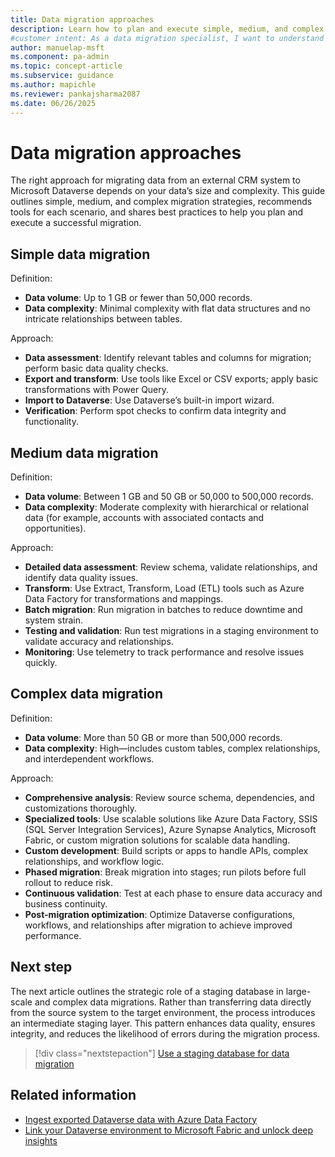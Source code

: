 ```yaml
---
title: Data migration approaches
description: Learn how to plan and execute simple, medium, and complex data migrations in Power Platform. Discover tools, best practices, and next steps.
#customer intent: As a data migration specialist, I want to understand different data migration approaches so that I can choose the best method for my organization's needs.
author: manuelap-msft
ms.component: pa-admin
ms.topic: concept-article
ms.subservice: guidance
ms.author: mapichle
ms.reviewer: pankajsharma2087
ms.date: 06/26/2025
---
```


# Data migration approaches

The right approach for migrating data from an external CRM system to Microsoft Dataverse depends on your data’s size and complexity. This guide outlines simple, medium, and complex migration strategies, recommends tools for each scenario, and shares best practices to help you plan and execute a successful migration.

## Simple data migration

Definition:

- **Data volume**: Up to 1 GB or fewer than 50,000 records.
- **Data complexity**: Minimal complexity with flat data structures and no intricate relationships between tables.

Approach:

- **Data assessment**: Identify relevant tables and columns for migration; perform basic data quality checks.
- **Export and transform**: Use tools like Excel or CSV exports; apply basic transformations with Power Query.
- **Import to Dataverse**: Use Dataverse’s built-in import wizard.
- **Verification**: Perform spot checks to confirm data integrity and functionality.

## Medium data migration

Definition:

- **Data volume**: Between 1 GB and 50 GB or 50,000 to 500,000 records.
- **Data complexity**: Moderate complexity with hierarchical or relational data (for example, accounts with associated contacts and opportunities).

Approach:

- **Detailed data assessment**: Review schema, validate relationships, and identify data quality issues.
- **Transform**: Use Extract, Transform, Load (ETL) tools such as Azure Data Factory for transformations and mappings.
- **Batch migration**: Run migration in batches to reduce downtime and system strain.
- **Testing and validation**: Run test migrations in a staging environment to validate accuracy and relationships.
- **Monitoring**: Use telemetry to track performance and resolve issues quickly.

## Complex data migration

Definition:

- **Data volume**: More than 50 GB or more than 500,000 records.
- **Data complexity**: High—includes custom tables, complex relationships, and interdependent workflows.

Approach:

- **Comprehensive analysis**: Review source schema, dependencies, and customizations thoroughly.
- **Specialized tools**: Use scalable solutions like Azure Data Factory, SSIS (SQL Server Integration Services), Azure Synapse Analytics, Microsoft Fabric, or custom migration solutions for scalable data handling.
- **Custom development**: Build scripts or apps to handle APIs, complex relationships, and workflow logic.
- **Phased migration**: Break migration into stages; run pilots before full rollout to reduce risk.
- **Continuous validation**: Test at each phase to ensure data accuracy and business continuity.
- **Post-migration optimization**: Optimize Dataverse configurations, workflows, and relationships after migration to achieve improved performance.

## Next step

The next article outlines the strategic role of a staging database in large-scale and complex data migrations. Rather than transferring data directly from the source system to the target environment, the process introduces an intermediate staging layer. This pattern enhances data quality, ensures integrity, and reduces the likelihood of errors during the migration process.

> [!div class="nextstepaction"]
> [Use a staging database for data migration](staging-database-approach.md)

## Related information

- [Ingest exported Dataverse data with Azure Data Factory](/power-apps/maker/data-platform/export-to-data-lake-data-adf)
- [Link your Dataverse environment to Microsoft Fabric and unlock deep insights](/power-apps/maker/data-platform/azure-synapse-link-view-in-fabric)



